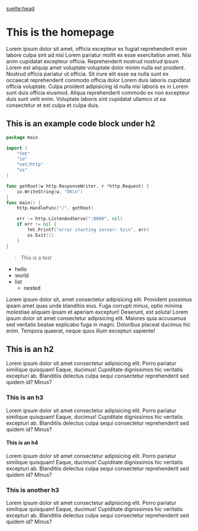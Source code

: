 <svelte:head>

  <title>Home</title>
  <meta name="description" content="Svelte demo app" />
</svelte:head>

# This is the homepage

Lorem ipsum dolor sit amet, officia excepteur ex fugiat reprehenderit enim labore culpa sint ad nisi Lorem pariatur mollit ex esse exercitation amet. Nisi anim cupidatat excepteur officia. Reprehenderit nostrud nostrud ipsum Lorem est aliquip amet voluptate voluptate dolor minim nulla est proident. Nostrud officia pariatur ut officia. Sit irure elit esse ea nulla sunt ex occaecat reprehenderit commodo officia dolor Lorem duis laboris cupidatat officia voluptate. Culpa proident adipisicing id nulla nisi laboris ex in Lorem sunt duis officia eiusmod. Aliqua reprehenderit commodo ex non excepteur duis sunt velit enim. Voluptate laboris sint cupidatat ullamco ut ea consectetur et est culpa et culpa duis.

<h2>This is an example code block under h2</h2>

```go
package main

import (
	"fmt"
	"io"
	"net/http"
	"os"
)

func getRoot(w http.ResponseWriter, r *http.Request) {
	io.WriteString(w, "OK\n")
}
func main() {
	http.HandleFunc("/", getRoot)

	err := http.ListenAndServe(":8080", nil)
	if err != nil {
		fmt.Printf("error starting server: %s\n", err)
		os.Exit(1)
	}
}
```

> This is a test

- hello
- world
- list
  - nested

<p>
  Lorem ipsum dolor sit, amet consectetur adipisicing elit. Provident possimus
  ipsam amet quas unde blanditiis eius. Fuga corrupti minus, optio minima
  molestiae aliquam ipsam et aperiam excepturi! Deserunt, est soluta! Lorem
  ipsum dolor sit amet consectetur adipisicing elit. Maiores quia accusamus sed
  veritatis beatae explicabo fuga in magni. Doloribus placeat ducimus hic enim.
  Tempora quaerat, neque quos illum excepturi sapiente!
</p>

<h2>This is an h2</h2>

<p>
  Lorem ipsum dolor sit amet consectetur adipisicing elit. Porro pariatur
  similique quisquam! Eaque, ducimus! Cupiditate dignissimos hic veritatis
  excepturi ab. Blanditiis delectus culpa sequi consectetur reprehenderit sed
  quidem id? Minus?
</p>

<h3>This is an h3</h3>

<p>
  Lorem ipsum dolor sit amet consectetur adipisicing elit. Porro pariatur
  similique quisquam! Eaque, ducimus! Cupiditate dignissimos hic veritatis
  excepturi ab. Blanditiis delectus culpa sequi consectetur reprehenderit sed
  quidem id? Minus?
</p>

<h4>This is an h4</h4>

<p>
  Lorem ipsum dolor sit amet consectetur adipisicing elit. Porro pariatur
  similique quisquam! Eaque, ducimus! Cupiditate dignissimos hic veritatis
  excepturi ab. Blanditiis delectus culpa sequi consectetur reprehenderit sed
  quidem id? Minus?
</p>

<h3>This is another h3</h3>

<p>
  Lorem ipsum dolor sit amet consectetur adipisicing elit. Porro pariatur
  similique quisquam! Eaque, ducimus! Cupiditate dignissimos hic veritatis
  excepturi ab. Blanditiis delectus culpa sequi consectetur reprehenderit sed
  quidem id? Minus?
</p>
